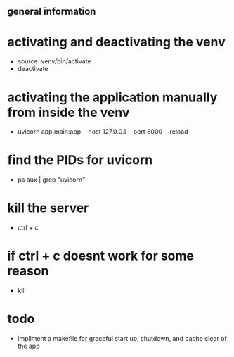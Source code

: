 ## general information 
# activating and deactivating the venv
- source .venv/bin/activate
- deactivate

# activating the application manually from inside the venv
- uvicorn app.main:app --host 127.0.0.1 --port 8000 --reload

# find the PIDs for uvicorn
- ps aux | grep "uvicorn"

# kill the server 
- ctrl + c

# if ctrl + c doesnt work for some reason
- kill <PID>

# todo
- impliment a makefile for graceful start up, shutdown, and cache clear of the app